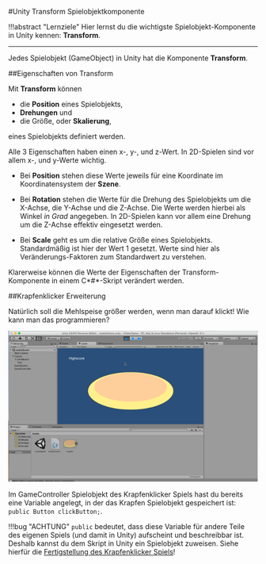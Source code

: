 #Unity Transform Spielobjektkomponente

!!!abstract "Lernziele"
     Hier lernst du die wichtigste Spielobjekt-Komponente in Unity kennen: **Transform**.

----

Jedes Spielobjekt (GameObject) in Unity hat die Komponente **Transform**.

##Eigenschaften von Transform

Mit **Transform** können

* die **Position** eines Spielobjekts, 
* **Drehungen** und 
* die Größe, oder **Skalierung**, 

eines Spielobjekts definiert werden.

Alle 3 Eigenschaften haben einen x-, y-, und z-Wert. In 2D-Spielen sind vor allem x-, und y-Werte wichtig.

* Bei **Position** stehen diese Werte jeweils für eine Koordinate im Koordinatensystem der **Szene**.

* Bei **Rotation** stehen die Werte für die Drehung des Spielobjekts um die X-Achse, die Y-Achse und die Z-Achse. Die Werte werden hierbei als Winkel *in Grad* angegeben. In 2D-Spielen kann vor allem eine Drehung um die Z-Achse effektiv eingesetzt werden.

* Bei **Scale** geht es um die relative Größe eines Spielobjekts. Standardmäßig ist hier der Wert 1 gesetzt. Werte sind hier als Veränderungs-Faktoren zum Standardwert zu verstehen.

Klarerweise können die Werte der Eigenschaften der Transform-Komponente in einem C*#*-Skript verändert werden.

##Krapfenklicker Erweiterung

Natürlich soll die Mehlspeise größer werden, wenn man darauf klickt! Wie kann man das programmieren?

![Donut Clicker Extension](img/donutclickerextension.gif)

Im GameController Spielobjekt des Krapfenklicker Spiels hast du bereits eine Variable angelegt, in der das Krapfen Spielobjekt gespeichert ist: ```public Button clickButton;```.

!!!bug "ACHTUNG"
    ```public``` bedeutet, dass diese Variable für andere Teile des eigenen Spiels (und damit in Unity) aufscheint und beschreibbar ist. Deshalb kannst du dem Skript in Unity ein Spielobjekt zuweisen. Siehe hierfür die [Fertigstellung des Krapfenklicker Spiels](donutclicker.md)!

